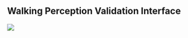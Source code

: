 ## Walking Perception Validation Interface
<img src="https://user-images.githubusercontent.com/108106537/233562201-570f0e42-608a-4d07-93a4-3de7f608b4ec.jpg">
